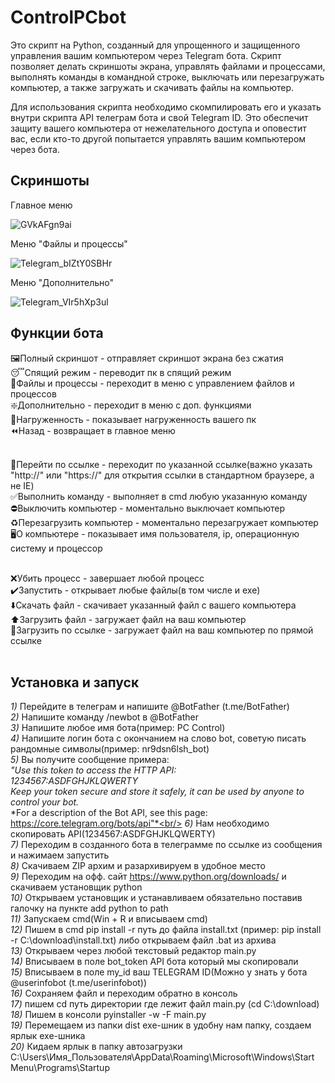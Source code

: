 # ControlPCbot
Это скрипт на Python, созданный для упрощенного и защищенного управления вашим компьютером через Telegram бота. Скрипт позволяет делать скриншоты экрана, управлять файлами и процессами, выполнять команды в командной строке, выключать или перезагружать компьютер, а также загружать и скачивать файлы на компьютер.

Для использования скрипта необходимо скомпилировать его и указать внутри скрипта API телеграм бота и свой Telegram ID. Это обеспечит защиту вашего компьютера от нежелательного доступа и оповестит вас, если кто-то другой попытается управлять вашим компьютером через бота.
## Скриншоты
Главное меню

![GVkAFgn9ai](https://github.com/SCHIZXXD/ControlPCbot/assets/99614095/037b6ee3-78c9-437f-842b-a6d3dff270e4)

Меню "Файлы и процессы"

![Telegram_bIZtY0SBHr](https://github.com/SCHIZXXD/ControlPCbot/assets/99614095/9733fd46-77e3-490d-ad1f-fa41b2977a13)

Меню "Дополнительно"

![Telegram_VIr5hXp3ul](https://github.com/SCHIZXXD/ControlPCbot/assets/99614095/9d04119a-ec3f-40f1-b607-b4bd1b5f0d49)
## Функции бота
 🖼Полный скриншот - отправляет скриншот экрана без сжатия<br/>
 😴Спящий режим - переводит пк в спящий режим<br/>
 📂Файлы и процессы - переходит в меню с управлением файлов и процессов<br/>
 ❇️Дополнительно - переходит в меню с доп. функциями<br/>
 💪Нагруженность - показывает нагруженность вашего пк<br/>
 ⏪Назад - возвращает в главное меню<br/><br/>


 🔗Перейти по ссылке - переходит по указанной ссылке(важно указать "http://" или "https://" для открытия ссылки в стандартном браузере, а не IE)<br/>
 ✅Выполнить команду - выполняет в cmd любую указанную команду<br/>
 ⛔️Выключить компьютер - моментально выключает компьютер<br/>
 ♻️Перезагрузить компьютер - моментально перезагружает компьютер<br/>
 🖥О компьютере - показывает имя пользователя, ip, операционную систему и процессор<br/><br/>


 ❌Убить процесс - завершает любой процесс<br/>
 ✔️Запустить - открывает любые файлы(в том числе и exe)<br/>
 ⬇️Скачать файл - скачивает указанный файл с вашего компьютера<br/>
 ⬆️Загрузить файл - загружает файл на ваш компьютер<br/>
 🔗Загрузить по ссылке - загружает файл на ваш компьютер по прямой ссылке<br/><br/>

 ## Установка и запуск
*1)* Перейдите в телеграм и напишите @BotFather (t.me/BotFather)<br/>
*2)* Напишите команду /newbot в @BotFather<br/>
*3)* Напишите любое имя бота(пример: PC Control) <br/>
*4)* Напишите логин бота с окончанием на слово bot, советую писать рандомные символы(пример: nr9dsn6lsh_bot)<br/>
*5)* Вы получите сообщение примера:<br/>
  *"Use this token to access the HTTP API:*<br/>
    *1234567:ASDFGHJKLQWERTY*<br/>
    *Keep your token secure and store it safely, it can be used by anyone to control your bot.*<br/>
    *For a description of the Bot API, see this page: https://core.telegram.org/bots/api"*<br/>
*6)* Нам необходимо скопировать API(1234567:ASDFGHJKLQWERTY)<br/>
*7)* Переходим в созданного бота в телеграмме по ссылке из сообщения и нажимаем запустить<br/>
*8)* Скачиваем ZIP архим и разархивируем в удобное место<br/>
*9)* Переходим на офф. сайт https://www.python.org/downloads/ и скачиваем установщик python<br/>
*10)* Открываем установщик и устанавливаем обязательно поставив галочку на пункте add python to path<br/>
*11)* Запускаем cmd(Win + R и вписываем cmd) <br/>
*12)* Пишем в cmd pip install -r путь до файла install.txt (пример: pip install -r C:\download\install.txt) либо открываем файл .bat из архива<br/>
*13)* Открываем через любой текстовый редактор main.py<br/>
*14)* Вписываем в поле bot_token API бота который мы скопировали<br/>
*15)* Вписываем в поле my_id ваш TELEGRAM ID(Можно у знать у бота @userinfobot (t.me/userinfobot))<br/>
*16)* Сохраняем файл и переходим обратно в консоль<br/>
*17)* пишем cd путь директории где лежит файл main.py (cd C:\download)<br/>
*18)* Пишем в консоли pyinstaller -w -F main.py<br/>
*19)* Перемещаем из папки dist exe-шник в удобну нам папку, создаем ярлык exe-шника<br/>
*20)* Кидаем ярлык в папку автозагрузки C:\Users\Имя_Пользователя\AppData\Roaming\Microsoft\Windows\Start Menu\Programs\Startup<br/>
